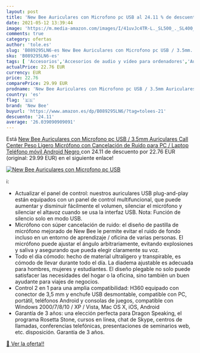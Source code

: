 ```yaml
---
layout: post
title: 'New Bee Auriculares con Microfono pc USB al 24.11 % de descuento'
date: 2021-05-12 13:39:44
image: 'https://m.media-amazon.com/images/I/41uvJc4TR-L._SL500_._SL400_.jpg'
comments: true
category: ofertas
author: 'tole.es'
slug: 'B089295LN6-es New Bee Auriculares con Microfono pc USB / 3.5mm...'
sku: 'B089295LN6-es'
tags: [ 'Accesorios','Accesorios de audio y vídeo para ordenadores','Auriculares con micrófonos','Informática','android','new bee', ]
actualPrice: 22.76 EUR
currency: EUR
price: 22.76
comparePrice: 29.99 EUR
prodname: 'New Bee Auriculares con Microfono pc USB / 3.5mm Auriculares Call Center Peso Ligero Micrófono con Cancelación de Ruido para PC / Laptop Teléfono móvil Android  Negro '
country: 'es'
flag: '🇪🇸'
brand: 'New Bee'
buyurl: 'https://www.amazon.es/dp/B089295LN6/?tag=tolees-21'
descuento: '24.11'
average: '26.039090909091'
---
```


Está [New Bee Auriculares con Microfono pc USB / 3.5mm Auriculares Call Center Peso Ligero Micrófono con Cancelación de Ruido para PC / Laptop Teléfono móvil Android  Negro ](https://www.amazon.es/dp/B089295LN6/?tag=tolees-21) con 24.11 de descuento por 22.76 EUR (original: 29.99 EUR) en el siguiente enlace!

[![New Bee Auriculares con Microfono pc USB](https://m.media-amazon.com/images/I/41uvJc4TR-L._SL500_._SL400_.jpg)](https://www.amazon.es/dp/B089295LN6/?tag=tolees-21)

ℹ️:

- Actualizar el panel de control: nuestros auriculares USB plug-and-play están equipados con un panel de control multifuncional, que puede aumentar y disminuir fácilmente el volumen, silenciar el micrófono y silenciar el altavoz cuando se usa la interfaz USB. Nota: Función de silencio solo en modo USB.
- Micrófono con súper cancelación de ruido: el diseño de pastilla de micrófono mejorado de New Bee le permite evitar el ruido de fondo incluso en un entorno de aprendizaje / oficina de varias personas. El micrófono puede ajustar el ángulo arbitrariamente, evitando explosiones y saliva y asegurando que pueda elegir claramente su voz.
- Todo el día cómodo: hecho de material ultraligero y transpirable, es cómodo de llevar durante todo el día. La diadema ajustable es adecuada para hombres, mujeres y estudiantes. El diseño plegable no solo puede satisfacer las necesidades del hogar o la oficina, sino también un buen ayudante para viajes de negocios.
- Control 2 en 1 para una amplia compatibilidad: H360 equipado con conector de 3,5 mm y enchufe USB desmontable, compatible con PC, portátil, teléfonos Android y consolas de juegos, compatible con Windows 2000/7/8/10 / XP / Vista, Mac OS X, iOS, Android
- Garantía de 3 años: una elección perfecta para Dragon Speaking, el programa Rosetta Stone, cursos en línea, chat de Skype, centros de llamadas, conferencias telefónicas, presentaciones de seminarios web, etc. disposición. Garantía de 3 años.

[🛒 Ver la oferta!!](https://www.amazon.es/dp/B089295LN6/?tag=tolees-21)
